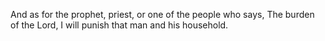 And as for the prophet, priest, or one of the people who says, The burden of the Lord, I will punish that man and his household.
